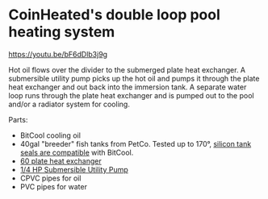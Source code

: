 # CoinHeated's double loop pool heating system

https://youtu.be/bF6dDlb3j9g

Hot oil flows over the divider to the submerged plate heat exchanger. A submersible utility pump picks up the hot oil and pumps it through the plate heat exchanger and out back into the immersion tank. A separate water loop runs through the plate heat exchanger and is pumped out to the pool and/or a radiator system for cooling.

Parts:
* BitCool cooling oil
* 40gal "breeder" fish tanks from PetCo. Tested up to 170°, [silicon tank seals are compatible](https://t.me/ImmersionCoolingTechnologyTalk/16504) with BitCool.
* [60 plate heat exchanger](https://www.amazon.com/VEVOR-Exchanger-Stainless-Hydronic-Heating/dp/B08N558K97)
* [1/4 HP Submersible Utility Pump](https://www.menards.com/main/plumbing/pumps-tanks/utility-sump-pumps/barracuda-reg-1-4-hp-thermoplastic-submersible-utility-pump/91250/p-1444428713624-c-1489153238832.htm?tid=5737724981746642496&ipos=8)
* CPVC pipes for oil
* PVC pipes for water